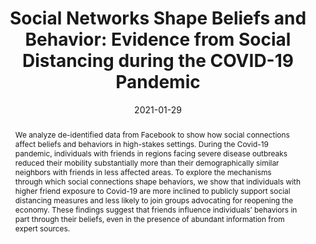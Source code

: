 ---
title: "Social Networks Shape Beliefs and Behavior: Evidence from Social Distancing during the COVID-19 Pandemic"
collection: wps
link: "https://drew-johnston.com/files/Social_Networks_Shape_Beliefs_and_Behavior.pdf"
coauthors: Michael Bailey, Martin Koenen, Theresa Kuchler, Dominic Russel, and Johannes Stroebel
date: 2021-01-29
outcome_prefix: 'Accepted at the '
outcome: 'Journal of Political Economy Microeconomics'
abstract: "We analyze de-identified data from Facebook to show how social connections affect beliefs and behaviors in high-stakes settings. During the Covid-19 pandemic, individuals with friends in regions facing severe disease outbreaks reduced their mobility substantially more than their demographically similar neighbors with friends in less affected areas. To explore the mechanisms through which social connections shape behaviors, we show that individuals with higher friend exposure to Covid-19 are more inclined to publicly support social distancing measures and less likely to join groups advocating for reopening the economy. These findings suggest that friends influence individuals’ behaviors in part through their beliefs, even in the presence of abundant information from expert sources."
press: <a href="https://www.nber.org/digest-202102/social-media-contacts-pandemic-hotspots-encouraged-self-isolation">NBER Digest</a>
data: <a href="https://drew-johnston.com/files/covid/slides.pdf">Slides</a>
---